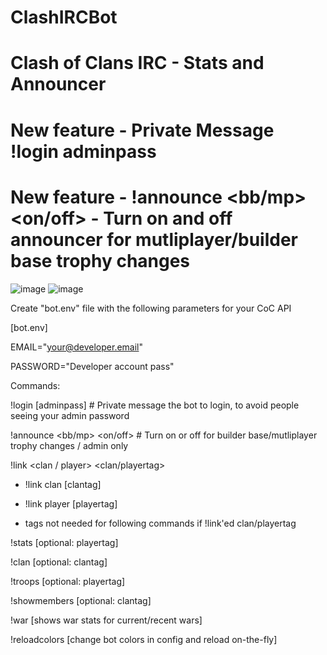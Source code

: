 # ClashIRCBot
# Clash of Clans IRC - Stats and Announcer
# New feature - Private Message !login adminpass
# New feature - !announce <bb/mp> <on/off> - Turn on and off announcer for mutliplayer/builder base trophy changes

![image](https://i.imgur.com/twbILBh.png)
![image](https://pbs.twimg.com/media/F9K2TLNWsAAnRbh?format=png&name=medium)

Create "bot.env" file with the following parameters for your CoC API

[bot.env]


EMAIL="your@developer.email"

PASSWORD="Developer account pass"


Commands:

!login [adminpass] # Private message the bot to login, to avoid people seeing your admin password

!announce <bb/mp> <on/off> # Turn on or off for builder base/mutliplayer trophy changes / admin only

!link <clan / player> <clan/playertag>
   - !link clan [clantag]
   - !link player [playertag]
    
- tags not needed for following commands if !link'ed clan/playertag
  
!stats [optional: playertag]

!clan [optional: clantag]

!troops [optional: playertag]

!showmembers [optional: clantag]

!war [shows war stats for current/recent wars]

!reloadcolors [change bot colors in config and reload on-the-fly]
